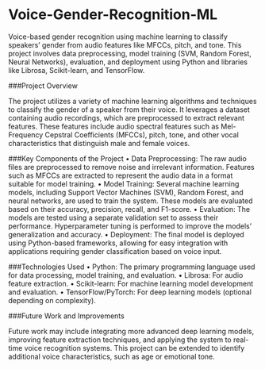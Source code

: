 # Voice-Gender-Recognition-ML
Voice-based gender recognition using machine learning to classify speakers’ gender from audio features like MFCCs, pitch, and tone. This project involves data preprocessing, model training (SVM, Random Forest, Neural Networks), evaluation, and deployment using Python and libraries like Librosa, Scikit-learn, and TensorFlow.

###Project Overview

The project utilizes a variety of machine learning algorithms and techniques to classify the gender of a speaker from their voice. It leverages a dataset containing audio recordings, which are preprocessed to extract relevant features. These features include audio spectral features such as Mel-Frequency Cepstral Coefficients (MFCCs), pitch, tone, and other vocal characteristics that distinguish male and female voices.

###Key Components of the Project
	•	Data Preprocessing: The raw audio files are preprocessed to remove noise and irrelevant information. Features such as MFCCs are extracted to represent the audio data in a format suitable for model training.
	•	Model Training: Several machine learning models, including Support Vector Machines (SVM), Random Forest, and neural networks, are used to train the system. These models are evaluated based on their accuracy, precision, recall, and F1-score.
	•	Evaluation: The models are tested using a separate validation set to assess their performance. Hyperparameter tuning is performed to improve the models’ generalization and accuracy.
	•	Deployment: The final model is deployed using Python-based frameworks, allowing for easy integration with applications requiring gender classification based on voice input.

###Technologies Used
	•	Python: The primary programming language used for data processing, model training, and evaluation.
	•	Librosa: For audio feature extraction.
	•	Scikit-learn: For machine learning model development and evaluation.
	•	TensorFlow/PyTorch: For deep learning models (optional depending on complexity).

###Future Work and Improvements

Future work may include integrating more advanced deep learning models, improving feature extraction techniques, and applying the system to real-time voice recognition systems. This project can be extended to identify additional voice characteristics, such as age or emotional tone.
